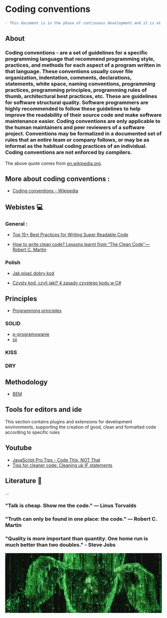 # Coding conventions

```diff
- This document is in the phase of continuous development and it is at a very early stage.
```

## About

### Coding conventions - are a set of guidelines for a specific programming language that recommend programming style, practices, and methods for each aspect of a program written in that language. These conventions usually cover file organization, indentation, comments, declarations, statements, white space, naming conventions, programming practices, programming principles, programming rules of thumb, architectural best practices, etc. These are guidelines for software structural quality. Software programmers are highly recommended to follow these guidelines to help improve the readability of their source code and make software maintenance easier. Coding conventions are only applicable to the human maintainers and peer reviewers of a software project. Conventions may be formalized in a documented set of rules that an entire team or company follows, or may be as informal as the habitual coding practices of an individual. Coding conventions are not enforced by compilers.

The above quote comes from [en.wikipedia.org](https://en.wikipedia.org/).

## More about coding conventions :
  - [Coding conventions - Wikipedia](https://en.wikipedia.org/wiki/Coding_conventions)


##  Webistes :computer:

### General :
  - [Top 15+ Best Practices for Writing Super Readable Code](https://code.tutsplus.com/tutorials/top-15-best-practices-for-writing-super-readable-code--net-8118)
  
  - [How to write clean code? Lessons learnt from “The Clean Code” — Robert C. Martin](https://medium.com/mindorks/how-to-write-clean-code-lessons-learnt-from-the-clean-code-robert-c-martin-9ffc7aef870c)
  
### Polish
  - [Jak pisać dobry kod](http://roboblog.eu/2016/05/13/pisac-dobry-kod/)
  
  - [Czysty kod, czyli jaki? 4 zasady czystego kodu w C#](https://geek.justjoin.it/czysty-kod-czyli-4-zasady-czystego-kodu-c/)
  
##  Principles

  - [Programming principles](https://en.wikipedia.org/wiki/Category:Programming_principles)

### SOLID
  - [p-programowanie](https://www.p-programowanie.pl/paradygmaty-programowania/zasady-solid/)
  - [sii](https://sii.pl/blog/solid-dobre-praktyki-programowania/)

### KISS
### DRY

## Methodology

   - [BEM](https://en.bem.info/methodology/quick-start/)

##  Tools for editors and ide
This section contains plugins and extensions for development environments, supporting the creation of good, clean and formatted code according to specific rules

## Youtube

  - [JavaScript Pro Tips - Code This, NOT That](https://www.youtube.com/watch?v=Mus_vwhTCq0)
  - [Tips for cleaner code: Cleaning up IF statements](https://www.youtube.com/watch?v=ldqDpmMkXgw)

##  Literature :book:
...


### "Talk is cheap. Show me the code." ― Linus Torvalds 
### "Truth can only be found in one place: the code." ― Robert C. Martin
### "Quality is more important than quantity. One home run is much better than two doubles." - Steve Jobs

![alt text](https://raw.githubusercontent.com/jakubgania/coding-conventions/master/The-Matrix-code.jpg)


